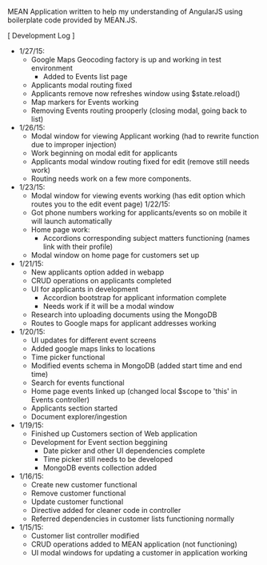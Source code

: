MEAN Application written to help my understanding of AngularJS using boilerplate code provided by MEAN.JS.

[ Development Log ]

- 1/27/15:
	- Google Maps Geocoding factory is up and working in test environment
		- Added to Events list page
	- Applicants modal routing fixed
	- Applicants remove now refreshes window using $state.reload()
	- Map markers for Events working
	- Removing Events routing prooperly (closing modal, going back to list)
- 1/26/15:
	- Modal window for viewing Applicant working (had to rewrite function due to improper injection)
	- Work beginning on modal edit for applicants
	- Applicants modal window routing fixed for edit (remove still needs work)
	- Routing needs work on a few more components.
- 1/23/15:
	- Modal window for viewing events working (has edit option which routes you to the edit event page)
1/22/15:
	- Got phone numbers working for applicants/events so on mobile it will launch automatically
	- Home page work:
		- Accordions corresponding subject matters functioning (names link with their profile)
	- Modal window on home page for customers set up
- 1/21/15:
	- New applicants option added in webapp
	- CRUD operations on applicants completed
	- UI for applicants in development
		- Accordion bootstrap for applicant information complete
		- Needs work if it will be a modal window
	- Research into uploading documents using the MongoDB
	- Routes to Google maps for applicant addresses working
- 1/20/15:
	- UI updates for different event screens
	- Added google maps links to locations
	- Time picker functional
	- Modified events schema in MongoDB (added start time and end time)
	- Search for events functional
	- Home page events linked up (changed local $scope to 'this' in Events controller)
	- Applicants section started
	- Document explorer/ingestion
- 1/19/15:
	- Finished up Customers section of Web application
	- Development for Event section beggining
		- Date picker and other UI dependencies complete
		- Time picker still needs to be developed
		- MongoDB events collection added 
- 1/16/15:
	- Create new customer functional
	- Remove customer functional
	- Update customer functional
	- Directive added for cleaner code in controller
	- Referred dependencies in customer lists functioning normally
- 1/15/15:
	- Customer list controller modified
	- CRUD operations added to MEAN application (not functioning)
	- UI modal windows for updating a customer in application working







